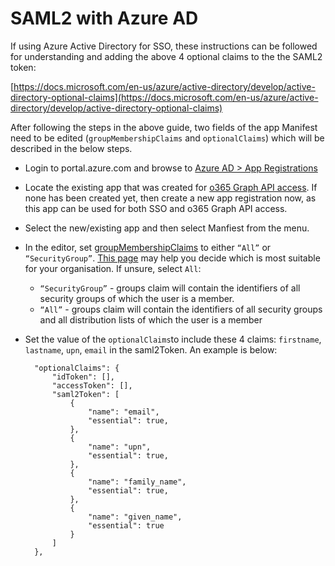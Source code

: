 # SAML2 with Azure AD

If using Azure Active Directory for SSO, these instructions can be followed for understanding and adding the above 4 optional claims to the the SAML2 token:

[https://docs.microsoft.com/en-us/azure/active-directory/develop/active-directory-optional-claims](https://docs.microsoft.com/en-us/azure/active-directory/develop/active-directory-optional-claims)

After following the steps in the above guide, two fields of the app Manifest need to be edited \(`groupMembershipClaims` and `optionalClaims`\) which will be described in the below steps.

* Login to portal.azure.com and browse to [Azure AD &gt; App Registrations](https://portal.azure.com/#blade/Microsoft_AAD_IAM/ActiveDirectoryMenuBlade/RegisteredApps)
* Locate the existing app that was created for [o365 Graph API access](https://github.com/acaprojects/docs/tree/be220954cefb53b2ac2ca82f775a56993117e99d/deployment/single-sign-on/integrations/directory-services/microsoft-office365.md). If none has been created yet, then create a new app registration now, as this app can be used for both SSO and o365 Graph API access.
* Select the new/existing app and then select Manfiest from the menu.
* In the editor, set [groupMembershipClaims](https://docs.microsoft.com/en-us/azure/active-directory/develop/active-directory-optional-claims#configuring-group-optional-claims) to either `“All”` or `“SecurityGroup”`. [This page](https://blogs.msdn.microsoft.com/waws/2017/03/13/azure-app-service-authentication-aad-groups/) may help you decide which is most suitable for your organisation. If unsure, select `All`:
  * `“SecurityGroup”` - groups claim will contain the identifiers of all security groups of which the user is a member.
  * `“All”` - groups claim will contain the identifiers of all security groups and all distribution lists of which the user is a member
* Set the value of the `optionalClaims`to include these 4 claims: `firstname`, `lastname`, `upn`, `email` in the saml2Token. An example is below:

  ```text
    "optionalClaims": {
        "idToken": [],
        "accessToken": [],
        "saml2Token": [
            {
                "name": "email",
                "essential": true,
            },
            {
                "name": "upn",
                "essential": true,
            },
            {
                "name": "family_name",
                "essential": true,
            },
            {
                "name": "given_name",
                "essential": true
            }
        ]
    },
  ```

